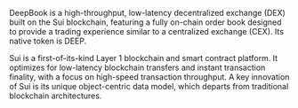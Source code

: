 DeepBook is a high-throughput, low-latency decentralized exchange (DEX) built on the Sui blockchain, featuring a fully on-chain order book designed to provide a trading experience similar to a centralized exchange (CEX). Its native token is DEEP.

Sui is a first-of-its-kind Layer 1 blockchain and smart contract platform. It optimizes for low-latency blockchain transfers and instant transaction finality, with a focus on high-speed transaction throughput. A key innovation of Sui is its unique object-centric data model, which departs from traditional blockchain architectures.

